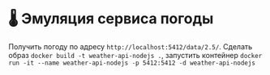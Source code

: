 # 🌡️ Эмуляция сервиса погоды
Получить погоду по адресу `http://localhost:5412/data/2.5/`.
Сделать образ `docker build -t weather-api-nodejs .`, запустить контейнер `docker run -it --name weather-api-nodejs -p 5412:5412 -d weather-api-nodejs`
